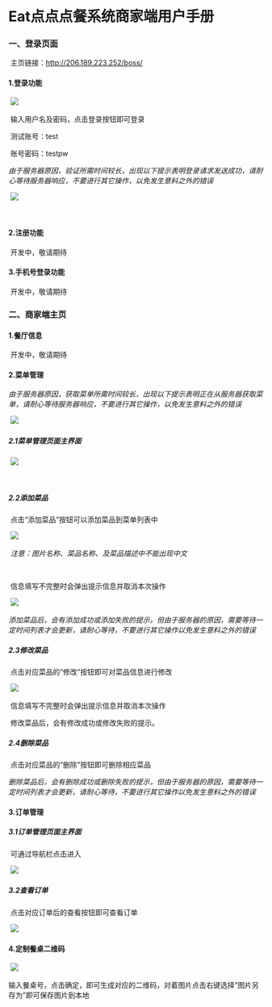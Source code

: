 # Eat点点点餐系统商家端用户手册

### 一、登录页面

​		主页链接：http://206.189.223.252/boss/

#### 	1.登录功能

​		![](C:\Users\ADMINI~1\AppData\Local\Temp\1530854477736.png)

​		输入用户名及密码，点击登录按钮即可登录

​		测试账号：test

​		账号密码：testpw



​		*由于服务器原因，验证所需时间较长，出现以下提示表明登录请求发送成功，请耐心等待服务器响应，不要进行其它操作，以免发生意料之外的错误*

​		![](C:\Users\ADMINI~1\AppData\Local\Temp\1530854781301.png)

​	

#### 	2.注册功能

​		开发中，敬请期待



#### 	3.手机号登录功能

​		开发中，敬请期待



### 二、商家端主页



#### 	1.餐厅信息

​		开发中，敬请期待

#### 	2.菜单管理

​		*由于服务器原因，获取菜单所需时间较长，出现以下提示表明正在从服务器获取菜单，请耐心等待服务器响应，不要进行其它操作，以免发生意料之外的错误*

​		![](C:\Users\ADMINI~1\AppData\Local\Temp\1530855166390.png)



##### 		2.1菜单管理页面主界面

​			![](C:\Users\ADMINI~1\AppData\Local\Temp\1530855391561.png)

​		

##### 		2.2添加菜品

​			点击“添加菜品”按钮可以添加菜品到菜单列表中

​			![](C:\Users\ADMINI~1\AppData\Local\Temp\1530855494794.png)

​			*注意：图片名称、菜品名称、及菜品描述中不能出现中文*

​			

​			信息填写不完整时会弹出提示信息并取消本次操作

​			![](C:\Users\ADMINI~1\AppData\Local\Temp\1530855612531.png)



​			*添加菜品后，会有添加成功或添加失败的提示，但由于服务器的原因，需要等待一定时间列表才会更新，请耐心等待，不要进行其它操作以免发生意料之外的错误*



##### 		2.3修改菜品

​			点击对应菜品的“修改”按钮即可对菜品信息进行修改

​			![](C:\Users\ADMINI~1\AppData\Local\Temp\1530857329018.png)

​			信息填写不完整时会弹出提示信息并取消本次操作



​			修改菜品后，会有修改成功或修改失败的提示。



##### 		2.4删除菜品

​			点击对应菜品的“删除”按钮即可删除相应菜品



​			*删除菜品后，会有删除成功或删除失败的提示，但由于服务器的原因，需要等待一定时间列表才会更新，请耐心等待，不要进行其它操作以免发生意料之外的错误*



#### 	3.订单管理

##### 		3.1订单管理页面主界面

​			可通过导航栏点击进入

​			![](C:\Users\ADMINI~1\AppData\Local\Temp\1530857206126.png)

##### 		3.2查看订单

​			点击对应订单后的查看按钮即可查看订单

​			![](C:\Users\ADMINI~1\AppData\Local\Temp\1530857430542.png)



#### 	4.定制餐桌二维码



​		![](C:\Users\ADMINI~1\AppData\Local\Temp\1530857497160.png)

​		输入餐桌号，点击确定，即可生成对应的二维码，对着图片点击右键选择“图片另存为”即可保存图片到本地



​		



​			